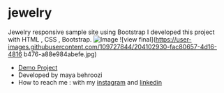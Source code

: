 # jewelry
Jewelry responsive sample site using Bootstrap
I developed this project with HTML , CSS , Bootstrap.
![Image](https://github.com/user-attachments/assets/98084bb7-0a85-4c4b-84d5-fee51327760a)
![view final](https://user-images.githubusercontent.com/109727844/204102930-fac80657-4d16-4816
b476-a88e984abefe.jpg) 
- [Demo Project](https://mayabehroozi.github.io/jewelry/) 
- Developed by maya behroozi
- How to reach me : with my [instagram](https://www.instagram.com/mayacodingjourneyy) and 
[linkedin](https://www.linkedin.com/in/maya-behroozi-5b27a425b/) 


